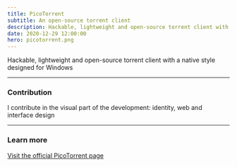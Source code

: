 ```yaml
---
title: PicoTorrent
subtitle: An open-source torrent client
description: Hackable, lightweight and open-source torrent client with a native style designed for Windows
date: 2020-12-29 12:00:00
hero: picotorrent.png
---
```

<p class="lead">
	Hackable, lightweight and open-source torrent client with a native style designed for Windows
</p>

---

### Contribution
I contribute in the visual part of the development: identity, web and interface design

---

### Learn more
[Visit the official PicoTorrent page](https://picotorrent.org)